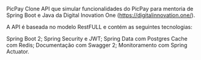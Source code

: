 PicPay Clone
API que simular funcionalidades do PicPay para mentoria de Spring Boot e Java da Digital Inovation One (https://digitalinnovation.one/).

A API é baseada no modelo RestFULL e contém as seguintes tecnologias:

Spring Boot 2;
Spring Security e JWT;
Spring Data com Postgres
Cache com Redis;
Documentação com Swagger 2;
Monitoramento com Spring Actuator.